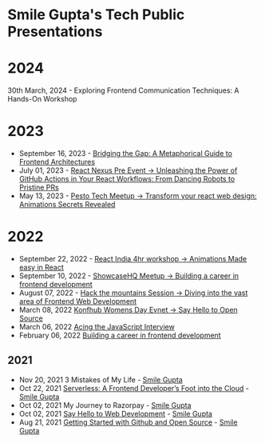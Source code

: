 # Smile Gupta's Tech Public Presentations

# 2024
30th March, 2024 - Exploring Frontend Communication Techniques: A Hands-On Workshop

# 2023
* September 16, 2023 - [Bridging the Gap: A Metaphorical Guide to Frontend Architectures](https://docs.google.com/presentation/d/10oJSBbZKhXD927Ce7-cEmyP5mRB2g20IZMzu8Riz5kI/edit)
* July 01, 2023 - [React Nexus Pre Event -> Unleashing the Power of GitHub Actions in Your React Workflows: From Dancing Robots to Pristine PRs](https://docs.google.com/presentation/d/1ey9LueiL6IP2oaxiqUybxzTkGwnPsedzw9qsbjuch8A/edit#slide=id.g55b7410430_0_0)
* May 13, 2023 - [Pesto Tech Meetup -> Transform your react web design: 
Animations Secrets Revealed 
](https://docs.google.com/presentation/d/19bAn9F3f9XOXZyr_Ps-yeJr55KROwOmfS6mX3W40cWI/edit#slide=id.g155fbd4ebe6_0_5440)


# 2022
* September 22, 2022 - [React India 4hr workshop -> Animations Made easy in React](https://docs.google.com/presentation/d/1cDCc9Vzs5rvc36jLX4jg7D-wLCFO11BIdoadNJML2Fs/edit#slide=id.g155fbd4ebe6_7_1338)
* September 10, 2022 - [ShowcaseHQ Meetup -> Building a career in frontend development](https://docs.google.com/presentation/d/1MivZyOAaM7biqgLo1M-K-_OUmUUc3b6Q5ivRFFOgML8/edit#slide=id.g1324795b928_0_0)
* August 07, 2022 - [Hack the mountains Session -> Diving into the vast area of Frontend Web Development
](https://www.youtube.com/watch?v=rfp5I_DjiJQ&t=14s)
* March 08, 2022 [Konfhub Womens Day Evnet -> Say Hello to Open Source](https://www.canva.com/design/DAE6W9HGOoE/EmlLEbjUk3bJQDqzehr_0A/edit?utm_content=DAE6W9HGOoE&utm_campaign=designshare&utm_medium=link2&utm_source=sharebutton)
* March 06, 2022 [Acing the JavaScript Interview](https://docs.google.com/presentation/d/17NaHcRlCRMVGg5Ri4PPPN_NCMydMUQ5d_T03QyrweEs/edit?usp=sharing)
* February 06, 2022 [Building a career in frontend development](https://docs.google.com/presentation/d/1e8naMPhJghbhDdE2VDBsk2JhQ4Etb1-amAPH2aY0kJk/edit?usp=sharing)

## 2021
* Nov 20, 2021 3 Mistakes of My Life - [Smile Gupta](https://twitter.com/smileguptaaa)
* Oct 22, 2021 [Serverless: A Frontend Developer’s Foot into the Cloud](https://www.youtube.com/watch?v=jVY8bE87i70&t=2073s) - [Smile Gupta](https://twitter.com/smileguptaaa)
* Oct 02, 2021 My Journey to Razorpay  - [Smile Gupta](https://twitter.com/smileguptaaa)
* Oct 02, 2021 [Say Hello to Web Development](https://docs.google.com/presentation/d/12-RJ0LJLqo1ZadekHjnenUKL1wpHWBxxpK2w1pH3lfk/edit?usp=sharing) - [Smile Gupta](https://twitter.com/smileguptaaa)
* Aug 21, 2021 [Getting Started with Github and Open Source](https://docs.google.com/presentation/d/1QZJIfkkMDq7OcKh0OAXVTuKZ5iiNDIsP-AZvMmT6zFA/edit?usp=sharing) - [Smile Gupta](https://twitter.com/smileguptaaa)
